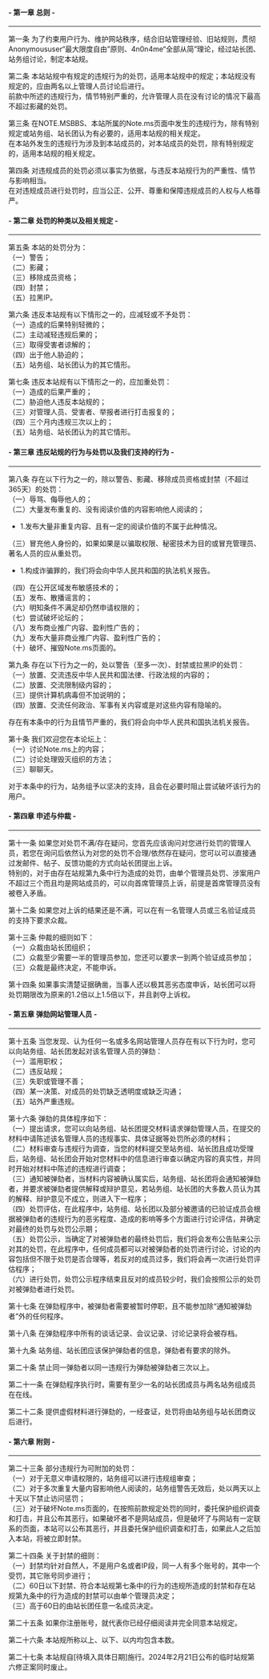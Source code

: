 #### - 第一章 总则 -

---

第一条 为了约束用户行为、维护网站秩序，结合旧站管理经验、旧站规则，贯彻Anonymoususer“最大限度自由”原则、4n0n4me“全部从简”理论，经过站长团、站务组讨论，制定本站规。

第二条 本站站规中有规定的违规行为的处罚，适用本站规中的规定；本站规没有规定的，应由两名以上管理人员讨论后进行。<br>
前款中所述的违规行为，情节特别严重的，允许管理人员在没有讨论的情况下最高不超过影藏的处罚。

第三条 在NOTE.MSBBS、本站所属的Note.ms页面中发生的违规行为，除有特别规定或站务组、站长团认为有必要的，适用本站规的相关规定。<br>
在本站外发生的违规行为涉及到本站成员的，对本站成员的处罚，除有特别规定的，适用本站规的相关规定。

第四条 对违规成员的处罚必须以事实为依据，与违反本站规行为的严重性、情节与影响相当。<br>
在对违规成员进行处罚时，应当公正、公开、尊重和保障违规成员的人权与人格尊严。



#### - 第二章 处罚的种类以及相关规定 -

---

第五条 本站的处罚分为：<br>
（一）警告；<br>
（二）影藏；<br>
（三）移除成员资格；<br>
（四）封禁；<br>
（五）拉黑IP。

第六条 违反本站规有以下情形之一的，应减轻或不予处罚：<br>
（一）造成的后果特别轻微的；<br>
（二）主动减轻违规后果的；<br>
（三）取得受害者谅解的；<br>
（四）出于他人胁迫的；<br>
（五）站务组、站长团认为的其它情形。

第七条 违反本站规有以下情形之一的，应加重处罚：<br>
（一）造成的后果严重的；<br>
（二）胁迫他人违反本站规的；<br>
（三）对管理人员、受害者、举报者进行打击报复的；<br>
（四）三个月内违规三次以上的；<br>
（五）站务组、站长团认为的其它情形。



#### - 第三章 违反站规的行为与处罚以及我们支持的行为 -

---

第八条 存在以下行为之一的，除以警告、影藏、移除成员资格或封禁（不超过365天）的处罚：<br>
（一）辱骂、侮辱他人的；<br>
（二）大量发布重复的、没有阅读价值的内容影响他人阅读的；<br>
- 1.发布大量非重复内容、且有一定的阅读价值的不属于此种情况。

（三）冒充他人身份的，如果如果是以骗取权限、秘密技术为目的或冒充管理员、著名人员的应从重处罚。<br>
- 1.构成诈骗罪的，我们将会向中华人民共和国的执法机关报告。<br>

（四）在公开区域发布敏感技术的；<br>
（五）发布、散播谣言的；<br>
（六）明知条件不满足却仍然申请权限的；<br>
（七）尝试破坏论坛的；<br>
（八）发布商业推广内容、盈利性广告的；<br>
（九）发布大量非商业推广内容、盈利性广告的；<br>
（十）破坏、摧毁Note.ms页面的。

第九条 存在以下行为之一的，处以警告（至多一次）、封禁或拉黑IP的处罚：<br>
（一）放置、交流违反中华人民共和国法律、行政法规的内容的；<br>
（二）放置、交流限制级内容的；<br>
（三）提供计算机病毒但不加说明的；<br>
（四）放置、交流任何政治、军事有关内容或是对这些内容有隐喻的。

存在有本条中的行为且情节严重的，我们将会向中华人民共和国执法机关报告。

第十条 我们欢迎您在本论坛上：<br>
（一）讨论Note.ms上的内容；<br>
（二）讨论处理毁灭组织的方法；<br>
（三）聊聊天。

对于本条中的行为，站务组予以坚决的支持，且会在必要时阻止尝试破坏该行为的用户。



#### - 第四章 申述与仲裁 -

---

第十一条 如果您对处罚不满/存在疑问，您首先应该询问对您进行处罚的管理人员，若您在询问后依然认为对您的处罚不合理/依然存在疑问，您可以可以直接通过发邮件、帖子、反馈功能的方式向站长团提出上诉。<br> 
特别的，对于由存在站规第九条中行为造成的处罚，由单个管理员处罚、涉案用户不超过三个而且均是网站成员的，可以向首席管理员上诉，前提是首席管理员没有被卷入矛盾。

第十二条 如果您对上诉的结果还是不满，可以在有一名管理人员或三名验证成员的支持下要求众裁。

第十三条 仲裁的细则如下：<br>
（一）众裁由站长团组织；<br>
（二）众裁至少需要一半的管理员参加，您还可以要求一到两个验证成员参加；<br>
（三）众裁是最终决定，不能申诉。

第十四条 如果事实清楚证据确凿，当事人还以极其恶劣态度申诉，站长团可以将处罚期限改为原来的1.2倍以上1.5倍以下，并且剥夺上诉权。



#### - 第五章 弹劾网站管理人员 -

---

第十五条 当您发现、认为任何一名或多名网站管理人员存在有以下行为时，您可以向站务组、站长团发起对该名管理人员的弹劾：<br>
（一）滥用职权；<br>
（二）违反站规；<br>
（三）失职或管理不善；<br>
（四）某一决策、对成员的处罚缺乏透明度或缺乏沟通；<br>
（五）站外严重违规。

第十六条 弹劾的具体程序如下：<br>
（一）提出请求，您可以向站务组、站长团提交材料请求弹劾管理人员，在提交的材料中请陈述该名管理人员的违规事实、具体证据等处罚所必须的材料；<br>
（二）材料审查与违规行为调查，当您的材料提交至站务组、站长团且成功受理后，站务组、站长团会开始对您材料中的信息进行审查以确定内容的真实性，并同时开始对材料中陈述的违规进行调查；<br>
（三）通知被弹劾者，当材料内容被确认属实后，站务组、站长团将会通知被弹劾者，并要求被弹劾者提供解释或辩护意见，若站务组、站长团的大多数人员认为其的解释、辩护意见不成立，则进入下一程序；<br>
（四）处罚评估，在此程序中，站务组、站长团以及部分被邀请的已验证成员会根据被弹劾者的违规行为的恶劣程度、造成的影响等多个方面进行讨论评估，并确定对最终的处罚与处罚公示期；<br>
（五）处罚公示，当确定了对被弹劾者的最终处罚后，我们将会发布公告贴来公示对其的处罚，在此程序中，任何成员都可以对被弹劾者的处罚进行讨论，讨论的内容包括但不限于处罚是否合理等，若反对的成员过多，我们将会再一次进行处罚评估程序；<br>
（六）进行处罚，处罚公示程序结束且反对的成员较少时，我们会按照公示的处罚对被弹劾者进行处罚。

第十七条 在弹劾程序中，被弹劾者需要被暂时停职，且不能参加除“通知被弹劾者”外的任何程序。

第十八条 在弹劾程序中所有的谈话记录、会议记录、讨论记录将会被存档。

第十九条 站务组、站长团应该保护弹劾者的信息，弹劾者有要求的除外。

第二十条 禁止同一弹劾者以同一违规行为弹劾被弹劾者三次以上。

第二十一条 在弹劾程序执行时，需要有至少一名的站长团成员与两名站务组成员在在线。

第二十二条  提供虚假材料进行弹劾的，一经查证，处罚将由站务组与站长团商议后进行。



#### - 第六章 附则 -

---

第二十三条 部分违规行为可附加的处罚：<br>
（一）对于无意义申请权限的，站务组可以进行违规组审查；<br>
（二）对于多次重复大量内容影响他人阅读的，站务组警告无效后，处以两天以上十天以下禁止访问惩罚；<br>
（三）对于破坏Note.ms页面的，在按照前款规定处罚的同时，委托保护组织调查和打击，并且公布其恶行。如果破坏者不是网站成员，但是破坏了与网站有一定联系的页面，本站可以公布其恶行，并且委托保护组织调查和打击，如果此人之后加入本站，将被立即封禁。

第二十四条 关于封禁的细则：<br>
（一）封禁均针对自然人，不是用户名或者IP段，同一人有多个账号的，其中一个受罚，其它账号同步进行；<br>
（二）60日以下封禁、符合本站规第七条中的行为的违规所造成的封禁和存在站规第九条中的行为造成的封禁可以由单个管理员决定；<br>
（三）高于60日的由站长团任意一名成员决定。

第二十五条 如果你注册账号，就代表你已经仔细阅读并完全同意本站规定。

第二十六条 本站规所称以上、以下、以内均包含本数。

第二十七条 本站规自[待填入具体日期]施行。2024年2月21日公布的临时站规第六修正案同时废止。
